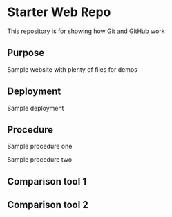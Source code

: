 # Starter Web Repo

This repository is for showing how Git and GitHub work

## Purpose

Sample website with plenty of files for demos

## Deployment

Sample deployment

## Procedure

Sample procedure one

Sample procedure two


## Comparison tool 1

## Comparison tool 2